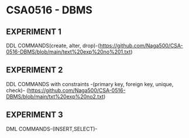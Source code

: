 # CSA0516 - DBMS
## EXPERIMENT 1
  DDL COMMANDS(create, alter, drop)-(https://github.com/Naga500/CSA-0516-DBMS/blob/main/text%20exp%20no%201.txt)
## EXPERIMENT 2
  DDL COMMANDS with constraints -(primary key, foreign key, unique, check)- (https://github.com/Naga500/CSA-0516-DBMS/blob/main/txt%20exp%20no2.txt)
## EXPERIMENT 3
DML COMMANDS-(INSERT,SELECT)-
